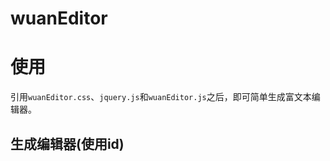 
#  wuanEditor

# 使用

引用`wuanEditor.css`、`jquery.js`和`wuanEditor.js`之后，即可简单生成富文本编辑器。

## 生成编辑器(使用id)
